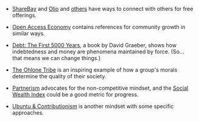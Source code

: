 
- [ShareBay](https://sharebay.org) and [Olio](olioex.com) and [others](https://openaccesseconomy.org/doku.php?id=prototyping) have ways to connect with others for free offerings.

- [Open Access Economy](https://openaccesseconomy.org) contains references for community growth in similar ways.

- [Debt: The First 5000 Years](https://en.wikipedia.org/wiki/Debt:_The_First_5000_Years), a book by David Graeber, shows how indebtedness and money are phenomena maintained by force. (So... that means we can change things.)

- [The Ohlone Tribe](https://www.shareable.net/a-life-of-sharing/) is an inspiring example of how a group's morals determine the quality of their society.

- [Partnerism](https://www.partnerism.org/) advocates for the non-competitive mindset, and the [Social Wealth Index](https://centerforpartnership.org/programs/social-wealth-index/) could be a good metric for progress.

- [Ubuntu & Contributionism](https://www.ubuntucontributionism.org/about) is another mindset with some specific approaches.
